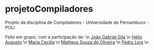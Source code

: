 # projetoCompiladores
Projeto da disciplina de Compiladores - Universidade de Pernambuco - POLI

Feito em grupo, com a participação de:  \n
[João Gabriel Gila](https://github.com/joaogabrieltg) \n
[Hélio Augusto]() \n
[Maria Cecilia]() \n
[Matheus Souza de Oliveira](https://github.com/patitow) \n
[Pedro Lyra]() \n
